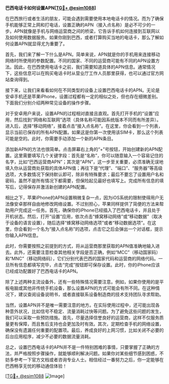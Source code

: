 **巴西电话卡如何设置APN[[TG💪+ @esim1088](https://t.me/s/esim1088)]**

在巴西旅行或者生活的朋友，可能会遇到需要使用本地电话卡的情况。而为了确保手机能够正常上网和打电话，设置正确的APN（接入点名称）是必不可少的一步。APN就像是手机与网络运营商之间的桥梁，它告诉手机如何连接到互联网以及如何使用数据服务。如果你刚到巴西，或者打算购买当地的电话卡，那么了解如何设置APN就显得尤为重要了。

首先，我们来了解一下什么是APN。简单来说，APN就是你的手机用来连接移动网络时所使用的参数配置。不同的国家、不同的运营商可能有不同的APN设置方法。因此，在巴西使用电话卡之前，我们需要知道具体的APN信息。通常情况下，这些信息可以在购买电话卡时从营业厅工作人员那里获得，也可以通过官方网站查询得到。

接下来，让我们来看看如何在不同类型的设备上设置巴西电话卡的APN。无论是安卓手机还是苹果iPhone，设置过程都有一定的相似之处，但也存在细微差别。下面我们分别介绍两种常见设备的操作步骤。

对于安卓用户来说，设置APN的过程相对直接且直观。首先打开手机的“设置”应用，然后找到“网络和互联网”选项（具体名称可能因系统版本不同而有所差异）。进入后，选择“移动网络”，接着点击“接入点名称”。在这里，你会看到一个列表，显示当前已保存的所有APN配置。如果这是你第一次使用该SIM卡，那么这个列表可能是空的。此时，你需要手动添加一个新的APN条目。

添加新APN的方法也很简单。点击屏幕右上角的“+”号按钮，开始创建新的APN配置。这里需要填写几个关键字段：首先是“名称”，你可以随意输入一个容易记住的名字，比如“巴西运营商APN”；其次是“APN”，这一步至关重要，必须准确无误地填入你从运营商处获取的具体APN值；再往下是“代理”、“端口”、“服务器”等高级选项，大多数情况下保持默认即可，除非有特殊要求；最后不要忘了设置用户名和密码，虽然不是所有情况下都需要，但保险起见最好也填写上。完成所有信息的填写后，记得保存并激活新创建的APN配置。

相比之下，苹果iPhone的APN设置稍微复杂一点，因为iOS系统的限制使得用户无法像安卓那样自由地修改网络设置。不过别担心，苹果同样提供了简便的方法来帮助用户完成这一任务。首先，确保你的iPhone已经插入了巴西电话卡，并且处于开机状态。然后，打开“设置”应用，依次点击“蜂窝移动网络”或“移动数据”（取决于设备的语言设置），随后选择“蜂窝移动网络选项”或者“移动数据选项”。在这里，你会看到一个名为“接入点名称”的选项，点击它之后会弹出一个对话框，提示你输入APN信息。

此时，你需要按照之前提到的方式，将从运营商那里获取的APN值准确地输入进去。此外，还需要注意检查其他相关字段是否正确，例如“MCC”（移动国家码）和“MNC”（移动网络码），它们分别代表巴西的国家代码和运营商的网络代码。一旦所有信息都填写完毕，点击“完成”按钮即可保存设置。此时，你的iPhone应该已经成功配置好了巴西电话卡的APN。

除了上述两种主流设备外，还有一些特殊情况需要注意。例如，如果你使用的是平板电脑或其他非传统手机设备，那么设置APN的方式可能会有所不同。在这种情况下，建议查阅设备说明书，或者直接联系设备制造商的技术支持团队寻求帮助。

当然，设置APN并不是唯一需要注意的地方。在实际使用过程中，还可能出现各种意外状况，比如信号不稳定、流量消耗过快等问题。为了避免这些问题的发生，我们可以采取一些预防措施。首先，尽量选择信誉良好的运营商，这样不仅服务质量更有保障，而且售后支持也会更加及时有效。其次，定期检查手机的网络设置，确保没有遗漏任何重要的配置项。最后，养成良好的上网习惯，比如关闭不必要的后台应用程序，减少不必要的数据流量消耗。

总之，设置巴西电话卡的APN并不是一件特别困难的事情，只要掌握了正确的方法，并严格按照步骤操作，就能够顺利解决问题。如果你对某些细节感到困惑，不妨多参考一下官方文档或者咨询专业人士。相信经过一番努力之后，你一定能够在巴西畅享无忧的移动通信体验！

[[TG💪+ @esim1088](https://t.me/s/esim1088) ![Image](https://i.postimg.cc/4NQfJmqS/Snipaste-2025-05-13-00-14-12.png)]